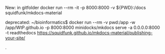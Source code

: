 

New: in gitfolder docker run --rm -it -p 8000:8000 -v ${PWD}:/docs squidfunk/mkdocs-material

deprecated: ~/bioinformatics$ docker run --rm -v pwd:/app -w /app/WtP.github.io -p 8000:8000 minidocks/mkdocs serve -a 0.0.0.0:8000 -t readthedocs https://squidfunk.github.io/mkdocs-material/publishing-your-site/

.

